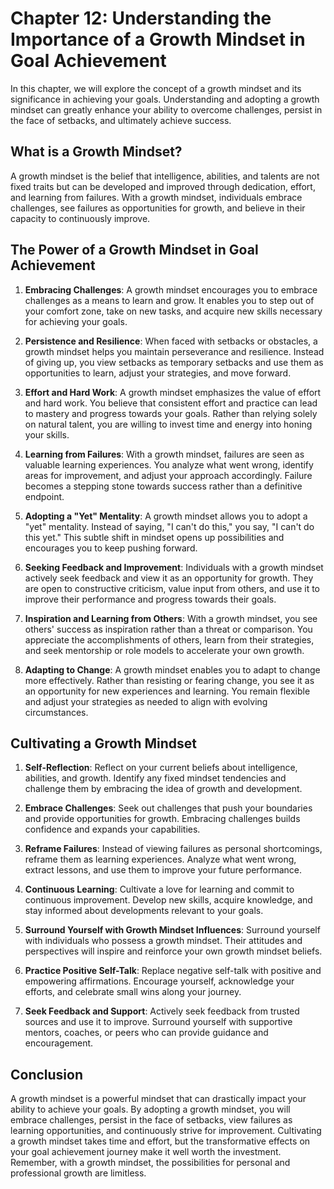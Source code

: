 Chapter 12: Understanding the Importance of a Growth Mindset in Goal Achievement
================================================================================

In this chapter, we will explore the concept of a growth mindset and its significance in achieving your goals. Understanding and adopting a growth mindset can greatly enhance your ability to overcome challenges, persist in the face of setbacks, and ultimately achieve success.

**What is a Growth Mindset?**
-----------------------------

A growth mindset is the belief that intelligence, abilities, and talents are not fixed traits but can be developed and improved through dedication, effort, and learning from failures. With a growth mindset, individuals embrace challenges, see failures as opportunities for growth, and believe in their capacity to continuously improve.

**The Power of a Growth Mindset in Goal Achievement**
-----------------------------------------------------

1. **Embracing Challenges**: A growth mindset encourages you to embrace challenges as a means to learn and grow. It enables you to step out of your comfort zone, take on new tasks, and acquire new skills necessary for achieving your goals.

2. **Persistence and Resilience**: When faced with setbacks or obstacles, a growth mindset helps you maintain perseverance and resilience. Instead of giving up, you view setbacks as temporary setbacks and use them as opportunities to learn, adjust your strategies, and move forward.

3. **Effort and Hard Work**: A growth mindset emphasizes the value of effort and hard work. You believe that consistent effort and practice can lead to mastery and progress towards your goals. Rather than relying solely on natural talent, you are willing to invest time and energy into honing your skills.

4. **Learning from Failures**: With a growth mindset, failures are seen as valuable learning experiences. You analyze what went wrong, identify areas for improvement, and adjust your approach accordingly. Failure becomes a stepping stone towards success rather than a definitive endpoint.

5. **Adopting a "Yet" Mentality**: A growth mindset allows you to adopt a "yet" mentality. Instead of saying, "I can't do this," you say, "I can't do this yet." This subtle shift in mindset opens up possibilities and encourages you to keep pushing forward.

6. **Seeking Feedback and Improvement**: Individuals with a growth mindset actively seek feedback and view it as an opportunity for growth. They are open to constructive criticism, value input from others, and use it to improve their performance and progress towards their goals.

7. **Inspiration and Learning from Others**: With a growth mindset, you see others' success as inspiration rather than a threat or comparison. You appreciate the accomplishments of others, learn from their strategies, and seek mentorship or role models to accelerate your own growth.

8. **Adapting to Change**: A growth mindset enables you to adapt to change more effectively. Rather than resisting or fearing change, you see it as an opportunity for new experiences and learning. You remain flexible and adjust your strategies as needed to align with evolving circumstances.

**Cultivating a Growth Mindset**
--------------------------------

1. **Self-Reflection**: Reflect on your current beliefs about intelligence, abilities, and growth. Identify any fixed mindset tendencies and challenge them by embracing the idea of growth and development.

2. **Embrace Challenges**: Seek out challenges that push your boundaries and provide opportunities for growth. Embracing challenges builds confidence and expands your capabilities.

3. **Reframe Failures**: Instead of viewing failures as personal shortcomings, reframe them as learning experiences. Analyze what went wrong, extract lessons, and use them to improve your future performance.

4. **Continuous Learning**: Cultivate a love for learning and commit to continuous improvement. Develop new skills, acquire knowledge, and stay informed about developments relevant to your goals.

5. **Surround Yourself with Growth Mindset Influences**: Surround yourself with individuals who possess a growth mindset. Their attitudes and perspectives will inspire and reinforce your own growth mindset beliefs.

6. **Practice Positive Self-Talk**: Replace negative self-talk with positive and empowering affirmations. Encourage yourself, acknowledge your efforts, and celebrate small wins along your journey.

7. **Seek Feedback and Support**: Actively seek feedback from trusted sources and use it to improve. Surround yourself with supportive mentors, coaches, or peers who can provide guidance and encouragement.

Conclusion
----------

A growth mindset is a powerful mindset that can drastically impact your ability to achieve your goals. By adopting a growth mindset, you will embrace challenges, persist in the face of setbacks, view failures as learning opportunities, and continuously strive for improvement. Cultivating a growth mindset takes time and effort, but the transformative effects on your goal achievement journey make it well worth the investment. Remember, with a growth mindset, the possibilities for personal and professional growth are limitless.
